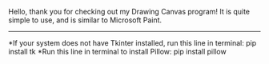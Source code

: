 Hello, thank you for checking out my Drawing Canvas program! It is quite simple to use, and is similar to Microsoft Paint.

*****************************************************************************************************************************

*If your system does not have Tkinter installed, run this line in terminal:
pip install tk
*Run this line in terminal to install Pillow:
pip install pillow
